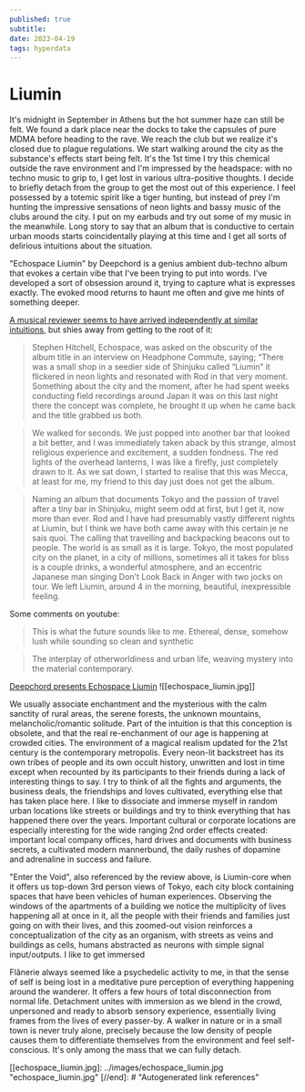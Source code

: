```yaml
---
published: true
subtitle:
date: 2023-04-19
tags: hyperdata
---
```


# Liumin

It's midnight in September in Athens but the hot summer haze can still be felt. We found a dark place near the docks to take the capsules of pure MDMA before heading to the rave. We reach the club but we realize it's closed due to plague regulations. We start walking around the city as the substance's effects start being felt. It's the 1st time I try this chemical outside the rave environment and I'm impressed by the headspace: with no techno music to grip to, I get lost in various ultra-positive thoughts. I decide to briefly detach from the group to get the most out of this experience. I feel possessed by a totemic spirit like a tiger hunting, but instead of prey I'm hunting the impressive sensations of neon lights and bassy music of the clubs around the city. I put on my earbuds and try out some of my music in the meanwhile. Long story to say that an album that is conductive to certain urban moods starts coincidentally playing at this time and I get all sorts of delirious intuitions about the situation.

"Echospace Liumin" by Deepchord is a genius ambient dub-techno album that evokes a certain vibe that I've been trying to put into words. I've developed a sort of obsession around it, trying to capture what is expresses exactly. The evoked mood returns to haunt me often and give me hints of something deeper.

[A musical reviewer seems to have arrived independently at similar intuitions](https://rateyourmusic.com/music-review/cub1/deepchord-presents-echospace/liumin/100289455), but shies away from getting to the root of it:
> Stephen Hitchell, Echospace, was asked on the obscurity of the album title in an interview on Headphone Commute, saying;
“There was a small shop in a seedier side of Shinjuku called “Liumin” it flickered in neon lights and resonated with Rod in that very moment. Something about the city and the moment, after he had spent weeks conducting field recordings around Japan it was on this last night there the concept was complete, he brought it up when he came back and the title grabbed us both.

> We walked for seconds. We just popped into another bar that looked a bit better, and I was immediately taken aback by this strange, almost religious experience and excitement, a sudden fondness. The red lights of the overhead lanterns, I was like a firefly, just completely drawn to it. As we sat down, I started to realise that this was Mecca, at least for me, my friend to this day just does not get the album.

> Naming an album that documents Tokyo and the passion of travel after a tiny bar in Shinjuku, might seem odd at first, but I get it, now more than ever. Rod and I have had presumably vastly different nights at Liumin, but I think we have both came away with this certain je ne sais quoi. The calling that travelling and backpacking beacons out to people. The world is as small as it is large. Tokyo, the most populated city on the planet, in a city of millions, sometimes all it takes for bliss is a couple drinks, a wonderful atmosphere, and an eccentric Japanese man singing Don&#39;t Look Back in Anger with two jocks on tour. We left Liumin, around 4 in the morning, beautiful, inexpressible feeling.
> 

Some comments on youtube:
> This is what the future sounds like to me. Ethereal, dense, somehow lush while sounding so clean and synthetic

> The interplay of otherworldiness and urban life, weaving mystery into the material contemporary.

[Deepchord presents Echospace Liumin](https://www.youtube.com/watch?v=qGPZpr5H9Sk)
![[echospace_liumin.jpg]]

We usually associate enchantment and the mysterious with the calm sanctity of rural areas, the serene forests, the unknown mountains, melancholic/romantic solitude. Part of the intuition is that this conception is obsolete, and that the real re-enchanment of our age is happening at crowded cities. The environment of a magical realism updated for the 21st century is the contemporary metropolis. Every neon-lit backstreet has its own tribes of people and its own occult history, unwritten and lost in time except when recounted by its participants to their friends during a lack of interesting things to say. I try to think of all the fights and arguments, the business deals, the friendships and loves cultivated, everything else that has taken place here. I like to dissociate and immerse myself in random urban locations like streets or buildings and try to think everything that has happened there over the years. Important cultural or corporate locations are especially interesting for the wide ranging 2nd order effects created: important local company offices, hard drives and documents with business secrets, a cultivated modern mannerbund, the daily rushes of dopamine and adrenaline in success and failure.

"Enter the Void", also referenced by the review above, is Liumin-core when it offers us top-down 3rd person views of Tokyo, each city block containing spaces that have been vehicles of human experiences. Observing the windows of the apartments of a building we notice the multiplicity of lives happening all at once in it, all the people with their friends and families just going on with their lives, and this zoomed-out vision reinforces a conceptualization of the city as an organism, with streets as veins and buildings as cells, humans abstracted as neurons with simple signal input/outputs. I like to get immersed 

Flânerie always seemed like a psychedelic activity to me, in that the sense of self is being lost in a meditative pure perception of everything happening around the wanderer. It offers a few hours of total disconnection from normal life. Detachment unites with immersion as we blend in the crowd, unpersoned and ready to absorb sensory experience, essentially living frames from the lives of every passer-by. A walker in nature or in a small town is never truly alone, precisely because the low density of people causes them to differentiate themselves from the environment and feel self-conscious. It's only among the mass that we can fully detach.

[//begin]: # "Autogenerated link references for markdown compatibility"
[[echospace_liumin.jpg]: ../images/echospace_liumin.jpg "echospace_liumin.jpg"
[//end]: # "Autogenerated link references"

